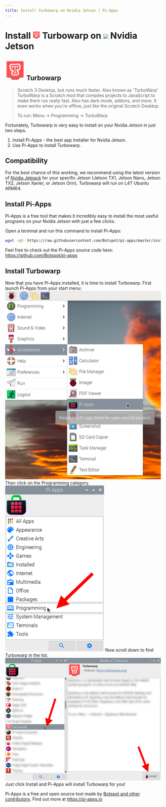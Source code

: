 ```yaml
---
title: Install Turbowarp on Nvidia Jetson | Pi-Apps
---
```

<div class="simple-install-content content">

# Install <img src="/img/app-icons/Turbowarp/icon-64.png" height=24> Turbowarp on <img src=https://assets.nvidiagrid.net/favicon.ico height=24> Nvidia Jetson

## <img src="/img/app-icons/Turbowarp/icon-64.png"> Turbowarp
> Scratch 3 Desktop, but runs much faster. Also known as 'TurboWarp'
> TurboWarp is a Scratch mod that compiles projects to JavaScript to make them run really fast. Also has dark mode, addons, and more. It even works when you're offline, just like the original Scratch Desktop.
> 
> To run: Menu -> Programming -> TurboWarp

Fortunately, Turbowarp is very easy to install on your Nvidia Jetson in just two steps.
1. Install Pi-Apps - the best app installer for Nvidia Jetson.
2. Use Pi-Apps to install Turbowarp.
</div>
<div class="simple-install-content content">

## Compatibility
For the best chance of this working, we recommend using the latest version of [Nvidia Jetpack](https://developer.nvidia.com/embedded/jetpack-archive) for your specific Jetson (Jetson TX1, Jetson Nano, Jetson TX2, Jetson Xavier, or Jetson Orin).
Turbowarp will run on L4T Ubuntu ARM64.
</div>
<div class="simple-install-content content">

## Install Pi-Apps

Pi-Apps is a free tool that makes it incredibly easy to install the most useful programs on your Nvidia Jetson with just a few clicks.

Open a terminal and run this command to install Pi-Apps:
```bash
wget -qO- https://raw.githubusercontent.com/Botspot/pi-apps/master/install | bash
```
Feel free to check out the Pi-Apps source code here: https://github.com/Botspot/pi-apps
</div>
<div class="simple-install-content content">

## Install Turbowarp

Now that you have Pi-Apps installed, it is time to install Turbowarp.
First launch Pi-Apps from your start menu:
<img src="/img/start-menu.png">
Then click on the Programming category.
<img src="/img/category-selections/Programming.png">
Now scroll down to find Turbowarp in the list.
<img src="/img/app-icons/Turbowarp/app-selection.png">
Just click Install and Pi-Apps will install Turbowarp for you!
</div>
<div class="simple-install-content content">

Pi-Apps is a free and open source tool made by [Botspot and other contributors](/about/#contributors). Find out more at https://pi-apps.io
</div>
